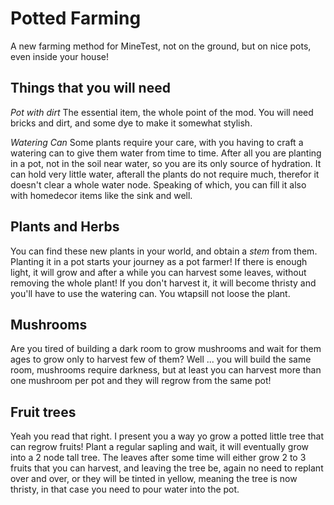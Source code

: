 # Potted Farming

A new farming method for MineTest,
not on the ground, but on nice pots,
even inside your house!

## Things that you will need

*Pot with dirt*
The essential item, the whole point of the mod. You will need bricks and dirt, and some dye to make it somewhat stylish.

*Watering Can*
Some plants require your care, with you having to craft a watering can to give them water from time to time.
After all you are planting in a pot, not in the soil near water, so you are its only source of hydration.
It can hold very little water, afterall the plants do not require much, therefor it doesn't clear a whole water node.
Speaking of which, you can fill it also with homedecor items like the sink and well.

## Plants and Herbs

You can find these new plants in your world, and obtain a *stem* from them.
Planting it in a pot starts your journey as a pot farmer!
If there is enough light, it will grow and after a while you can harvest some leaves, without removing the whole plant!
If you don't harvest it, it will become thristy and you'll have to use the watering can. You wtapsill not loose the plant.

## Mushrooms

Are you tired of building a dark room to grow mushrooms and wait for them ages to grow only to harvest few of them?
Well ... you will build the same room, mushrooms require darkness, but at least you can harvest more than one
mushroom per pot and they will regrow from the same pot!

## Fruit trees

Yeah you read that right. I present you a way yo grow a potted little tree that can regrow fruits!
Plant a regular sapling and wait, it will eventually grow into a 2 node tall tree.
The leaves after some time will either grow 2 to 3 fruits that you can harvest, and leaving the tree be, again no
need to replant over and over, or they will be tinted in yellow, meaning the tree is now thristy, in that case
you need to pour water into the pot.
